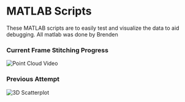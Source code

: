 # MATLAB Scripts
These MATLAB scripts are to easily test and visualize the data to aid debugging. All matlab was done by Brenden

### Current Frame Stitching Progress

![Point Cloud Video](https://github.com/cgreen18/Auburn-REU-on-UAVs/blob/master/MATLAB/brenden_conor_2.gif)


### Previous Attempt

![3D Scatterplot](https://github.com/cgreen18/Auburn-REU-on-UAVs/blob/master/MATLAB/flexx_heatmap_animation.gif)
